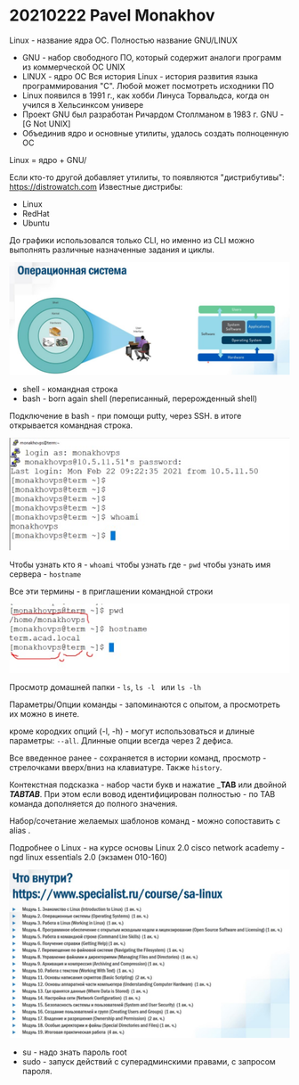 # 20210222 Pavel Monakhov
Linux - название ядра ОС. Полностью название GNU/LINUX
- GNU - набор свободного ПО, который содержит аналоги программ из коммерческой ОС UNIX
- LINUX - ядро ОС
Вся история Linux - история развития языка программирования "C". Любой может посмотреть исходники ПО 
- Linux появился в 1991 г., как хобби Линуса Торвальдса, когда он учился в Хельсинксом универе
- Проект GNU был разработан Ричардом Столлманом в 1983 г. GNU - [G Not UNIX]
- Объединив ядро и основные утилиты, удалось создать полноценную ОС

Linux = ядро + GNU/

Если кто-то другой добавляет утилиты, то появляются "дистрибутивы": https://distrowatch.com
Известные дистрибы:
- Linux
- RedHat
- Ubuntu

До графики использовался только CLI, но именно из CLI можно выполнять различные назначенные задания и циклы.

![](pictures/01.jpg)

- shell - командная строка
- bash - born again shell (переписанный, перерожденный shell)

Подключение в bash - при помощи putty, через SSH. в итоге открывается командная строка. 

![](pictures/02.jpg)

Чтобы узнать кто я - ```whoami```
чтобы узнать где - ```pwd```
чтобы узнать имя сервера - ```hostname```

Все эти термины - в приглашении командной строки

![](pictures/03.jpg)


Просмотр домашней папки - ```ls```, ```ls -l ``` или ```ls -lh ``` 

Параметры/Опции команды - запоминаются с опытом, а просмотреть их можно в инете. 

кроме кородких опций (-l, -h) -  могут использоваться и длиные параметры: ``` --all ```. Длинные опции всегда через 2 дефиса.

Все введенное ранее - сохраняется в истории команд, просмотр - стрелочками вверх/вниз на клавиатуре. Также ``` history ```.

Контекстная подсказка - набор части букв и нажатие ___TAB__ или двойной ___TABTAB___. При этом если вовод идентифицирован полностью - по TAB команда дополняется до полного значения.

Набор/сочетание желаемых шаблонов команд - можно сопоставить с alias .

Подробнее о Linux - на курсе основы Linux 2.0 
cisco network academy - ngd linux essentials 2.0 (экзамен 010-160)

![](pictures/04.jpg)

- su - надо знать пароль root
- sudo - запуск действий с суперадминскими правами, с запросом пароля.